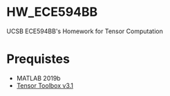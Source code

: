 # HW_ECE594BB
 UCSB ECE594BB's Homework for Tensor Computation

# Prequistes
* MATLAB 2019b
* [Tensor Toolbox v3.1](http://www.tensortoolbox.org)
